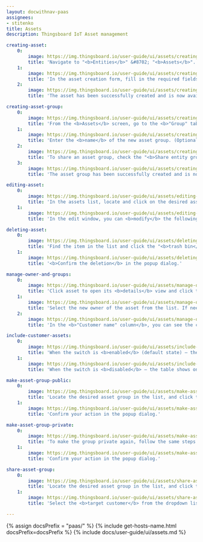 ```yaml
---
layout: docwithnav-paas
assignees:
- stitenko
title: Assets
description: Thingsboard IoT Asset management

creating-asset:
    0:
        image: https://img.thingsboard.io/user-guide/ui/assets/creating-asset-1-pe.png
        title: 'Navigate to "<b>Entities</b>" &#8702; "<b>Assets</b>". By default, you will see the "<b>All</b>" asset group. Click the "<b>+</b>" icon in the upper-right corner and select "<b>Add new asset</b>" from drop-down menu.'
    1:
        image: https://img.thingsboard.io/user-guide/ui/assets/creating-asset-2-pe.png
        title: 'In the asset creation form, fill in the required fields: <b>Name</b> – a unique name for the asset; <b>Asset profile</b> – by default, the profile is set to "<b>default</b>", but you can choose a different profile if needed. Click "<b>Add</b>".'
    2:
        image: https://img.thingsboard.io/user-guide/ui/assets/creating-asset-3-pe.png
        title: 'The asset has been successfully created and is now available in the list.'

creating-asset-group:
    0:
        image: https://img.thingsboard.io/user-guide/ui/assets/creating-asset-group-1-pe.png
        title: 'From the <b>Assets</b> screen, go to the <b>"Group" tab</b>. Click the "<b>+</b>" icon in the upper-right corner.'
    1:
        image: https://img.thingsboard.io/user-guide/ui/assets/creating-asset-group-2-pe.png
        title: 'Enter the <b>name</b> of the new asset group. (Optional) Configure <b>shared access</b> to this group for your customers, if needed. Click "<b>Add</b>" to create the group.'
    2:
        image: https://img.thingsboard.io/user-guide/ui/assets/creating-asset-group-3-pe.png
        title: 'To share an asset group, check the "<b>Share entity group</b>" checkbox, select the customers and permissions. Then click "<b>Add</b>".'
    3:
        image: https://img.thingsboard.io/user-guide/ui/assets/creating-asset-group-4-pe.png
        title: 'The asset group has been successfully created and is now available in the list.'

editing-asset:
    0:
        image: https://img.thingsboard.io/user-guide/ui/assets/editing-asset-1-pe.png
        title: 'In the assets list, locate and click on the desired asset, then click the "<b>pencil</b>" (✏️ <b>Edit</b>) icon on the right to open the edit form.'
    1:
        image: https://img.thingsboard.io/user-guide/ui/assets/editing-asset-2-pe.png
        title: 'In the edit window, you can <b>modify</b> the following fields: name, label, asset profile and description. After making the necessary changes, click "<b>Apply changes</b>" to save.'

deleting-asset:
    0:
        image: https://img.thingsboard.io/user-guide/ui/assets/deleting-asset-1-pe.png
        title: 'Find the item in the list and click the "<b>trash bin</b>" icon next to it.'
    1:
        image: https://img.thingsboard.io/user-guide/ui/assets/deleting-asset-2-pe.png
        title: '<b>Confirm the deletion</b> in the popup dialog.'

manage-owner-and-groups:
    0:
        image: https://img.thingsboard.io/user-guide/ui/assets/manage-owner-and-groups-1-pe.png
        title: 'Click asset to open its <b>details</b> view and click the "<b>Manage owner and groups</b>" button.'
    1:
        image: https://img.thingsboard.io/user-guide/ui/assets/manage-owner-and-groups-2-pe.png
        title: 'Select the new owner of the asset from the list. If needed, add the asset to an existing group or create a new one. Confirm the change to update the asset&#39;s ownership.'
    2:
        image: https://img.thingsboard.io/user-guide/ui/assets/manage-owner-and-groups-3-pe.png
        title: 'In the <b>"Customer name" column</b>, you can see the current owner of the asset.'

include-customer-assets:
    0:
        image: https://img.thingsboard.io/user-guide/ui/assets/include-customer-entities-1-pe.png
        title: 'When the switch is <b>enabled</b> (default state) – the table shows all available assets, including those owned by customers.'
    1:
        image: https://img.thingsboard.io/user-guide/ui/assets/include-customer-entities-2-pe.png
        title: 'When the switch is <b>disabled</b> – the table shows only your own assets, excluding customer-owned assets.'

make-asset-group-public:
    0:
        image: https://img.thingsboard.io/user-guide/ui/assets/make-asset-group-public-1-pe.png
        title: 'Locate the desired asset group in the list, and click the "<b>Make public</b>" icon next to it.'
    1:
        image: https://img.thingsboard.io/user-guide/ui/assets/make-asset-group-public-2-pe.png
        title: 'Confirm your action in the popup dialog.'

make-asset-group-private:
    0:
        image: https://img.thingsboard.io/user-guide/ui/assets/make-asset-group-private-1-pe.png
        title: 'To make the group private again, follow the same steps using the "<b>Make private</b>" icon.'
    1:
        image: https://img.thingsboard.io/user-guide/ui/assets/make-asset-group-private-2-pe.png
        title: 'Confirm your action in the popup dialog.'

share-asset-group:
    0:
        image: https://img.thingsboard.io/user-guide/ui/assets/share-asset-group-1-pe.png
        title: 'Locate the desired asset group in the list, and click the "<b>Share</b>" icon next to it.'
    1:
        image: https://img.thingsboard.io/user-guide/ui/assets/share-asset-group-2-pe.png
        title: 'Select the <b>target customer</b> from the dropdown list. (Optional) Specify the <b>user group</b> within that customer to share the asset group with. Confirm the action by clicking "<b>Share</b>".'

---
```


{% assign docsPrefix = "paas/" %}
{% include get-hosts-name.html docsPrefix=docsPrefix %}
{% include docs/user-guide/ui/assets.md %}